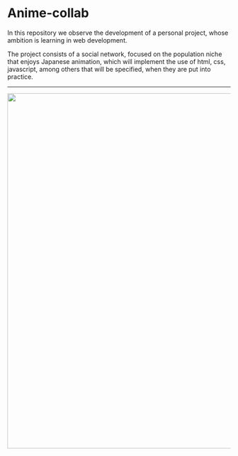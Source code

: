 # Anime-collab

In this repository we observe the development of a personal project, whose ambition is learning in web development. 

The project consists of a social network, focused on the population niche that enjoys Japanese animation, which will implement the use of html, css, javascript, among others that will be specified, when they are put into practice.

<hr/>
 <a href="https://deividbautista.github.io/Anime-collab/index.html">
    <img src="https://github.com/deividbautista/Anime-collab/blob/main/imagenes/landing_page.png" width="800px"/>
 </a>
